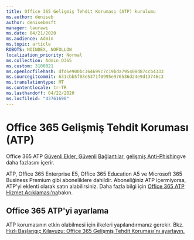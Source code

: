 ```yaml
---
title: Office 365 Gelişmiş Tehdit Koruması (ATP) kurulumu
ms.author: deniseb
author: denisebmsft
manager: laurawi
ms.date: 04/21/2020
ms.audience: Admin
ms.topic: article
ROBOTS: NOINDEX, NOFOLLOW
localization_priority: Normal
ms.collection: Admin_O365
ms.custom: 3100021
ms.openlocfilehash: dfd6e900bc364699c7c19bda795408d87ccb4333
ms.sourcegitcommit: 631cbb5f03e5371f0995e976536d24e9d13746c3
ms.translationtype: MT
ms.contentlocale: tr-TR
ms.lasthandoff: 04/22/2020
ms.locfileid: "43761690"
---
```

# <a name="office-365-advanced-threat-protection-atp"></a>Office 365 Gelişmiş Tehdit Koruması (ATP)

Office 365 ATP [Güvenli Ekler, Güvenli](https://docs.microsoft.com/office365/securitycompliance/atp-safe-attachments) [Bağlantılar,](https://docs.microsoft.com/office365/securitycompliance/atp-safe-links) [gelişmiş Anti-Phishing](https://docs.microsoft.com/office365/securitycompliance/atp-anti-phishing)ve daha fazlasını içerir. 

ATP, Office 365 Enterprise E5, Office 365 Education A5 ve Microsoft 365 Business Premium gibi aboneliklere dahildir. Aboneliğiniz ATP içermiyorsa, ATP'yi eklenti olarak satın alabilirsiniz. Daha fazla bilgi için [Office 365 ATP Hizmet Açıklaması'na](https://docs.microsoft.com/office365/servicedescriptions/office-365-advanced-threat-protection-service-description)bakın.

## <a name="set-up-office-365-atp"></a>Office 365 ATP'yi ayarlama

ATP korumasının etkin olabilmesi için ilkeleri yapılandırmanız gerekir. Bkz. [Hızlı Başlangıç Kılavuzu: Office 365 Gelişmiş Tehdit Koruması'nı ayarlayın.](https://docs.microsoft.com/office365/securitycompliance/checklist-atp-setup)

